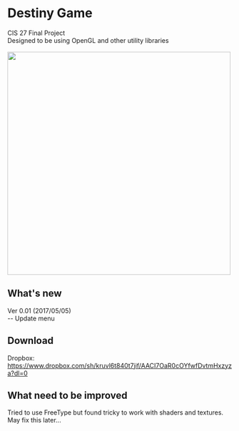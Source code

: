 # Destiny Game
CIS 27 Final Project</br>
Designed to be using OpenGL and other utility libraries</br></br>
<img src="https://ccperalta-my.sharepoint.com/personal/10889537_cc_peralta_edu/_layouts/15/guestaccess.aspx?docid=1ced4ce86ae394380906411b962278f32&authkey=AbH65UZNrwl39E6TsX7ArCo" width="500" height="500"></img>

## What's new
Ver 0.01 (2017/05/05)</br>
-- Update menu</br>
## Download
Dropbox:</br>
https://www.dropbox.com/sh/kruvl6t840t7jif/AACI7OaR0cOYfwfDvtmHxzyza?dl=0
## What need to be improved
Tried to use FreeType but found tricky to work with shaders and textures.</br>
May fix this later...</br>
